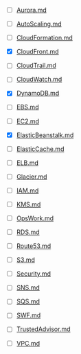 - [ ] [Aurora.md](./aws-study/Aurora.md)

- [ ] [AutoScaling.md](./aws-study/AutoScaling.md)

- [ ] [CloudFormation.md](./aws-study/CloudFormation.md)

- [X] [CloudFront.md](./aws-study/CloudFront.md)

- [ ] [CloudTrail.md](./aws-study/CloudTrail.md)

- [ ] [CloudWatch.md](./aws-study/CloudWatch.md)

- [X] [DynamoDB.md](./aws-study/DynamoDB.md)

- [ ] [EBS.md](./aws-study/EBS.md)

- [ ] [EC2.md](./aws-study/EC2.md)

- [X] [ElasticBeanstalk.md](./aws-study/ElasticBeanstalk.md)

- [ ] [ElasticCache.md](./aws-study/ElasticCache.md)

- [ ] [ELB.md](./aws-study/ELB.md)

- [ ] [Glacier.md](./aws-study/Glacier.md)

- [ ] [IAM.md](./aws-study/IAM.md)

- [ ] [KMS.md](./aws-study/KMS.md)

- [ ] [OpsWork.md](./aws-study/OpsWork.md)

- [ ] [RDS.md](./aws-study/RDS.md)

- [ ] [Route53.md](./aws-study/Route53.md)

- [ ] [S3.md](./aws-study/S3.md)

- [ ] [Security.md](./aws-study/Security.md)

- [ ] [SNS.md](./aws-study/SNS.md)

- [ ] [SQS.md](./aws-study/SQS.md)

- [ ] [SWF.md](./aws-study/SWF.md)

- [ ] [TrustedAdvisor.md](./aws-study/TrustedAdvisor.md)

- [ ] [VPC.md](./aws-study/VPC.md)
